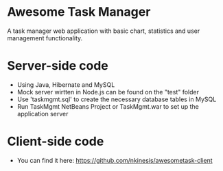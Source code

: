 # Awesome Task Manager
A task manager web application with basic chart, statistics and user management functionality. 

# Server-side code
* Using Java, Hibernate and MySQL
* Mock server wirtten in Node.js can be found on the "test" folder
* Use 'taskmgmt.sql' to create the necessary database tables in MySQL
* Run TaskMgmt NetBeans Project or TaskMgmt.war to set up the application server

# Client-side code
* You can find it here: https://github.com/nkinesis/awesometask-client
